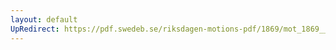 ```yaml
---
layout: default
UpRedirect: https://pdf.swedeb.se/riksdagen-motions-pdf/1869/mot_1869__ak__00194/mot_1869__ak__00194_001.pdf
---
```

